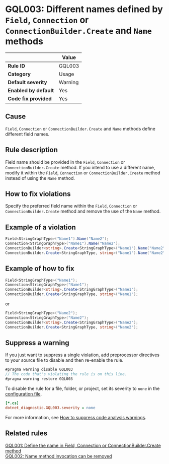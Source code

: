 # GQL003: Different names defined by `Field`, `Connection` or `ConnectionBuilder.Create` and `Name` methods

|                        | Value   |
| ---------------------- | ------- |
| **Rule ID**            | GQL003  |
| **Category**           | Usage   |
| **Default severity**   | Warning |
| **Enabled by default** | Yes     |
| **Code fix provided**  | Yes     |

## Cause

`Field`, `Connection` or `ConnectionBuilder.Create` and `Name` methods define
different field names.

## Rule description

Field name should be provided in the `Field`, `Connection` or
`ConnectionBuilder.Create` method. If you intend to use a different name, modify
it within the `Field`, `Connection` or `ConnectionBuilder.Create` method instead
of using the `Name` method.

## How to fix violations

Specify the preferred field name within the `Field`, `Connection` or
`ConnectionBuilder.Create` method and remove the use of the `Name` method.

## Example of a violation

```c#
Field<StringGraphType>("Name1").Name("Name2");
Connection<StringGraphType>("Name1").Name("Name2");
ConnectionBuilder<string>.Create<StringGraphType>("Name1").Name("Name2");
ConnectionBuilder.Create<StringGraphType, string>("Name1").Name("Name2");
```

## Example of how to fix

```c#
Field<StringGraphType>("Name1");
Connection<StringGraphType>("Name1");
ConnectionBuilder<string>.Create<StringGraphType>("Name1");
ConnectionBuilder.Create<StringGraphType, string>("Name1");
```

or

```c#
Field<StringGraphType>("Name2");
Connection<StringGraphType>("Name2");
ConnectionBuilder<string>.Create<StringGraphType>("Name2");
ConnectionBuilder.Create<StringGraphType, string>("Name2");
```

## Suppress a warning

If you just want to suppress a single violation, add preprocessor directives to
your source file to disable and then re-enable the rule.

```csharp
#pragma warning disable GQL003
// The code that's violating the rule is on this line.
#pragma warning restore GQL003
```

To disable the rule for a file, folder, or project, set its severity to `none`
in the
[configuration file](https://learn.microsoft.com/en-us/dotnet/fundamentals/code-analysis/configuration-files).

```ini
[*.cs]
dotnet_diagnostic.GQL003.severity = none
```

For more information, see
[How to suppress code analysis warnings](https://learn.microsoft.com/en-us/dotnet/fundamentals/code-analysis/suppress-warnings).

## Related rules

[GQL001: Define the name in Field, Connection or ConnectionBuilder.Create method](../gql001)  
[GQL002: Name method invocation can be removed](../gql002)
